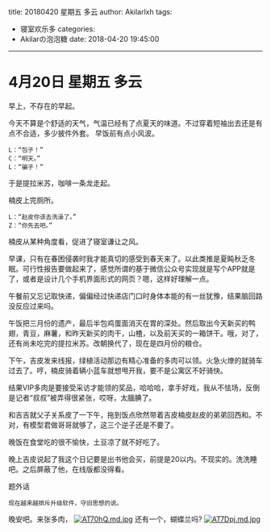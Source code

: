 title: 20180420  星期五 多云
author: Akilarlxh
tags:
  - 寝室欢乐多
categories:
  - Akilarの泡泡糖
date: 2018-04-20 19:45:00
---
# 4月20日 星期五 多云
早上，不存在的早起。

今天不算是个舒适的天气，气温已经有了点夏天的味道。不过穿着短袖出去还是有点不合适，多少披件外套。
早饭前有点小风波。
```
L：“包子！”
C：“明天。”
L：“骗子！”
```
于是提拉米苏，咖啡一条龙走起。

楠皮上完厕所。
```
L：“赵皮你该去洗澡了。”
Z：“你先去吧。”
```
楠皮从某种角度看，促进了寝室谦让之风。

早课，只有在春困侵袭时我才能真切的感受到春天来了。以此类推是夏盹秋乏冬眠。可行性报告要做起来了，感觉所谓的基于微信公众号实现就是写个APP就是了，或者是设计几个手机界面形式的网页？嗯，这样好理解一点。

午餐前又忘记取快递，偏偏经过快递店门口时身体本能的有一丝犹豫，结果脑回路没反应过来吗。

午饭把三月份的遗产，最后半包鸡蛋面消灭在胃的深处。然后取出今天新买的鸭翅，青豆，麻薯，和昨天新买的肉干，山楂，以及前天买的一箱饼干。哦，对了，还有尚未吃完的提拉米苏。改朝换代了，现在是四月份的粮仓。

下午，吉皮发来线报，绿植活动那边有精心准备的多肉可以领。火急火燎的就骑车过去了。哼，楠皮骑着辆小蓝车就想甩开我，要不是公寓区不好骑快。

结果VIP多肉是要接受采访才能领的奖品，哈哈哈，拿手好戏，我从不怯场，反倒是记者“叔叔”被弄得很紧张，哎呀，太腼腆了。

和吉吉就父子关系皮了一下午，拖到饭点欣然带着吉皮楠皮赵皮的弟弟回西和。不对，有模型君做哥哥就够了，这三个逆子还是不要了。

晚饭在食堂吃的很不愉快，土豆凉了就不好吃了。

晚上吉皮说起了我这个日记要是出书他会买，前提是20以内。不现实的。洗洗睡吧。之后屏蔽了他，在线版都没得看。

题外话
```
现在越来越排斥升级软件，守旧思想的说。
```
晚安吧。来张多肉，
[![AT70hQ.md.jpg](https://s2.ax1x.com/2019/04/10/AT70hQ.md.jpg)](https://imgchr.com/i/AT70hQ)
还有一个，蝴蝶兰吗?
[![AT7Dpj.md.jpg](https://s2.ax1x.com/2019/04/10/AT7Dpj.md.jpg)](https://imgchr.com/i/AT7Dpj)
